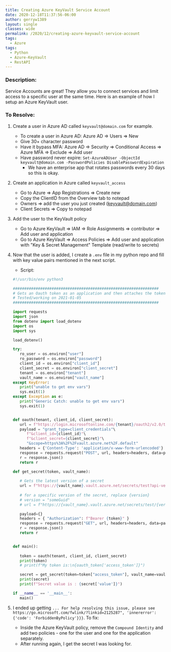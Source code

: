 ```yaml
---
title: Creating Azure KeyVault Service Account
date: 2020-12-18T11:37:56-06:00
author: gerryw1389
layout: single
classes: wide
permalink: /2020/12/creating-azure-keyvault-service-account
tags:
  - Azure
tags:
  - Python
  - Azure-KeyVault
  - RestAPI
---
```

<!--more-->

### Description:

Service Accounts are great! They allow you to connect services and limit access to a specific user at the same time. Here is an example of how I setup an Azure KeyVault user.

### To Resolve:

1. Create a user in Azure AD called `keyvault@domain.com` for example.
   - To create a user in Azure AD: Azure AD => Users => New
   - Give 30+ character password
   - Have it bypass MFA: Azure AD => Security => Conditional Access => Azure MFA => Exclude => Add user
   - Have password never expire: `Set-AzureADUser -ObjectId keyvault@domain.com -PasswordPolicies DisablePasswordExpiration`
     - We have an enterprise app that rotates passwords every 30 days so this is okay.

2. Create an application in Azure called `keyvault_access`
   - Go to Azure => App Registrations => Create new
   - Copy the ClientID from the Overview tab to notepad
   - Owners => add the user you just created (keyvault@domain.com)
   - Client Secrets => Copy to notepad

3. Add the user to the KeyVault policy

   - Go to Azure KeyVault => IAM => Role Assignments => contributor => Add user and application
   - Go to Azure KeyVault => Access Policies => Add user and application with "Key & Secret Management" Template (read/write to secrets)

4. Now that the user is added, I create a `.env` file in my python repo and fill with key value pairs mentioned in the next script.

   - Script:

   ```python
   #!/usr/bin/env python3

   ################################################################
   # Gets an Oauth token as an application and then attaches the token to another request.
   # Tested/working on 2021-01-05 
   ################################################################

   import requests
   import json
   from dotenv import load_dotenv
   import os
   import sys

   load_dotenv()

   try:
      ro_user = os.environ["user"]
      ro_password = os.environ["password"]
      client_id = os.environ["client_id"]
      client_secret = os.environ["client_secret"]
      tenant = os.environ["tenant"]
      vault_name = os.environ["vault_name"]
   except KeyError:
      print("unable to get env vars")
      sys.exit(1)
   except Exception as e:
      print("Generic Catch: unable to get env vars")
      sys.exit(1)


   def oauth(tenant, client_id, client_secret):
      url = f"https://login.microsoftonline.com/{tenant}/oauth2/v2.0/token"
      payload = "grant_type=client_credentials"\
         f"&client_id={client_id}"\
         f"&client_secret={client_secret}"\
         "&scope=https%3A%2F%2Fvault.azure.net%2F.default"
      headers = {'Content-Type': 'application/x-www-form-urlencoded'}
      response = requests.request("POST", url, headers=headers, data=payload)
      r = response.json()
      return r

   def get_secret(token, vault_name):
      
      # Gets the latest version of a secret
      url = f"https://{vault_name}.vault.azure.net/secrets/test?api-version=7.1"
      
      # for a specific version of the secret, replace {version}
      # version = "someGuid"
      # url = f"https://{vault_name}.vault.azure.net/secrets/test/{version}?api-version=7.1"

      payload={}
      headers = { "Authorization": f"Bearer {token}" }
      response = requests.request("GET", url, headers=headers, data=payload)
      r = response.json()
      return r


   def main():
      
      token = oauth(tenant, client_id, client_secret)
      print(token)
      # print(f"My token is:\n{oauth_token['access_token']}")

      secret = get_secret(token=token["access_token"], vault_name=vault_name)
      print(secret)
      print(f"Secret value is : {secret['value']}")

   if __name__ == '__main__':
      main()
      ```

5. I ended up getting `... For help resolving this issue, please see https://go.microsoft.com/fwlink/?linkid=2125287", 'innererror': {'code': 'ForbiddenByPolicy'}}}`. To fix:

   - Inside the Azure KeyVault policy, remove the `Compound Identity` and add two policies - one for the user and one for the application separately.
   - After running again, I get the secret I was looking for.
